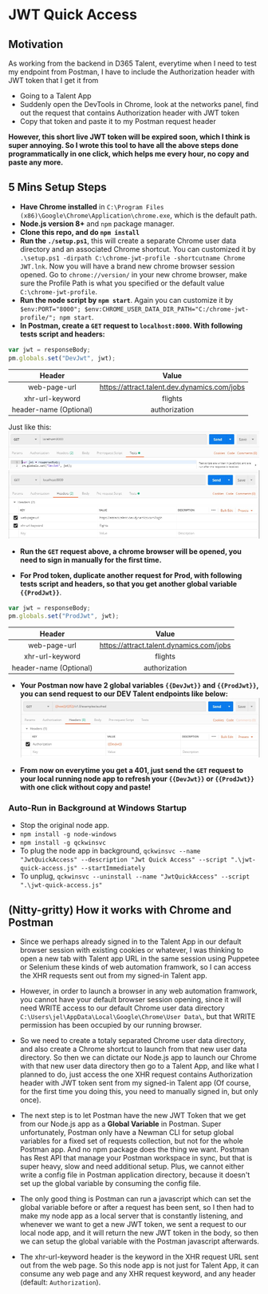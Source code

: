 # JWT Quick Access
## Motivation
As working from the backend in D365 Talent, everytime when I need to test my endpoint from Postman, I have to include the Authorization header with JWT token that I get it from 
- Going to a Talent App
- Suddenly open the DevTools in Chrome, look at the networks panel, find out the request that contains Authorization header with JWT token
- Copy that token and paste it to my Postman request header

**However, this short live JWT token will be expired soon, which I think is super annoying. So I wrote this tool to have all the above steps done programmatically in one click, which helps me every hour, no copy and paste any more.**

## 5 Mins Setup Steps 
- **Have Chrome installed** in ``C:\Program Files (x86)\Google\Chrome\Application\chrome.exe``, which is the default path.
- **Node.js version 8+** and ``npm`` package manager. 
- **Clone this repo, and do ``npm install``**
- **Run the ``./setup.ps1``**, this will create a separate Chrome user data directory and an associated Chrome shortcut. You can customized it by ``.\setup.ps1 -dirpath C:\chrome-jwt-profile -shortcutname Chrome JWT.lnk``. Now you will have a brand new chrome browser session opened. Go to ``chrome://version/`` in your new chrome browser, make sure the Profile Path is what you specified or the default value ``C:\chrome-jwt-profile``.
- **Run the node script by ``npm start``**. Again you can customize it by ``$env:PORT="8000"; $env:CHROME_USER_DATA_DIR_PATH="C:/chrome-jwt-profile/"; npm start``.
- **In Postman, create a ``GET`` request to ``localhost:8000``. With following tests script and headers:**
```js
var jwt = responseBody;
pm.globals.set("DevJwt", jwt);
```

| Header                    | Value                                         |
|:-------------------------:|:---------------------------------------------:|
| web-page-url              |  https://attract.talent.dev.dynamics.com/jobs |
| xhr-url-keyword           |  flights                                      |
| header-name (Optional)    |  authorization                                |

Just like this:
![alt text](tests-panel.jpg)
![alt text2](headers.jpg)

- **Run the ``GET`` request above, a chrome browser will be opened, you need to sign in manually for the first time.**

- **For Prod token, duplicate another request for Prod, with following tests script and headers, so that you get another global variable ``{{ProdJwt}}``**.
```js
var jwt = responseBody;
pm.globals.set("ProdJwt", jwt);
```

| Header                    | Value                                         |
|:-------------------------:|:---------------------------------------------:|
| web-page-url              |  https://attract.talent.dynamics.com/jobs     |
| xhr-url-keyword           |  flights                                      |
| header-name (Optional)    |  authorization                                |

- **Your Postman now have 2 global variables ``{{DevJwt}}`` and ``{{ProdJwt}}``, you can send request to our DEV Talent endpoints like below:**
![alt text3](example-request.jpg)

- **From now on everytime you get a 401, just send the ``GET`` request to your local running node app to refresh your ``{{DevJwt}}`` or ``{{ProdJwt}}`` with one click without copy and paste!**


### Auto-Run in Background at Windows Startup
- Stop the original node app.
- ``npm install -g node-windows``
- ``npm install -g qckwinsvc``
- To plug the node app in background, ``qckwinsvc --name "JwtQuickAccess" --description "Jwt Quick Access" --script ".\jwt-quick-access.js" --startImmediately``
- To unplug, ``qckwinsvc --uninstall --name "JwtQuickAccess" --script ".\jwt-quick-access.js"``


## (Nitty-gritty) How it works with Chrome and Postman 
- Since we perhaps already signed in to the Talent App in our default browser session with existing cookies or whatever, I was thinking to open a new tab with Talent app URL in the same session using Puppetee or Selenium these kinds of web automation framwork, so I can access the XHR requests sent out from my signed-in Talent app.

- However, in order to launch a browser in any web automation framwork, you cannot have your default browser session opening, since it will need WRITE access to our default Chrome user data directory ``C:\Users\jel\AppData\Local\Google\Chrome\User Data\``, but that WRITE permission has been occupied by our running browser.

- So we need to create a totaly separated Chrome user data directory, and also create a Chrome shortcut to launch from that new user data directory. So then we can dictate our Node.js app to launch our Chrome with that new user data directory then go to a Talent App, and like what I planned to do, just access the one XHR request contains Authorization header with JWT token sent from my signed-in Talent app (Of course, for the first time you doing this, you need to manually signed in, but only once).

- The next step is to let Postman have the new JWT Token that we get from our Node.js app as a **Global Variable** in Postman. Super unfortunately, Postman only have a Newman CLI for setup global variables for a fixed set of requests collection, but not for the whole Postman app. And no npm package does the thing we want. Postman has Rest API that manage your Postman workspace in sync, but that is super heavy, slow and need additional setup. Plus, we cannot either write a config file in Postman application directory, because it doesn't set up the global variable by consuming the config file. 

- The only good thing is Postman can run a javascript which can set the global variable before or after a request has been sent, so I then had to make my node app as a local server that is constantly listening, and whenever we want to get a new JWT token, we sent a request to our local node app, and it will return the new JWT token in the body, so then we can setup the global variable with the Postman javascript afterwards.

- The xhr-url-keyword header is the keyword in the XHR request URL sent out from the web page. So this node app is not just for Talent App, it can consume any web page and any XHR request keyword, and any header (default: ``Authorization``).
